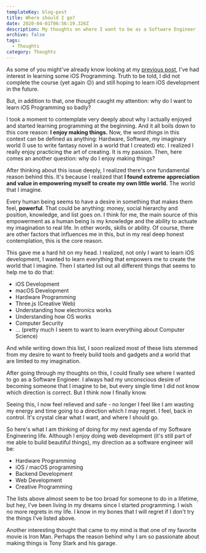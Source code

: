 ```yaml
---
templateKey: blog-post
title: Where should I go?
date: 2020-04-01T06:56:19.326Z
description: My thoughts on where I want to be as a Software Engineer
archive: false
tags:
  - Thoughts
category: Thoughts
---
```

As some of you might've already know looking at my [previous post](https://withoutwax.me/log/2019-05-23-ios-%F0%9F%93%B1-%EA%B0%9C%EB%B0%9C-%EA%B3%B5%EB%B6%80-%EC%8B%9C%EC%9E%91/), I've had interest in learning some iOS Programming. Truth to be told, I did not complete the course (yet again 😔) and still hoping to learn iOS development in the future.

But, in addition to that, one thought caught my attention: why do I want to learn iOS Programming so badly?

I took a moment to contemplate very deeply about why I actually enjoyed and started learning programming at the beginning. And it all boils down to this core reason: **I enjoy making things.** Now, the word *things* in this context can be defined as anything: Hardware, Software, my imaginary world (I use to write fantasy novel in a world that I created) etc. I realized I really enjoy practicing the art of creating. It is my passion. Then, here comes an another question: why do I enjoy making things?

After thinking about this issue deeply, I realized there's one fundamental reason behind this. It's because I realized that **I found extreme appreciation and value in empowering myself to create my own little world.** The world that I imagine.

Every human being seems to have a desire in something that makes them feel, **powerful**. That could be anything: money, social hierarchy and position, knowledge, and list goes on. I think for me, the main source of this empowerment as a human being is my knowledge and the ability to actuate my imagination to real life. In other words, skills or ability. Of course, there are other factors that influences me in this, but in my real deep honest contemplation, this is the core reason.

This gave me a hard hit on my head. I realized, not only I want to learn iOS development, I wanted to learn everything that empowers me to create the world that I imagine. Then I started list out all different things that seems to help me to do that:

- iOS Development
- macOS Development
- Hardware Programming
- Three.js (Creative Web)
- Understanding how electronics works
- Understanding how OS works
- Computer Security
- ... (pretty much I seem to want to learn everything about Computer Science)

And while writing down this list, I soon realized most of these lists stemmed from my desire to want to freely build tools and gadgets and a world that are limited to my imagination.

After going through my thoughts on this, I could finally see where I wanted to go as a Software Engineer. I always had my unconscious desire of becoming someone that I imagine to be, but every single time I did not know which direction is correct. But I think now I finally know.

Seeing this, I now feel relieved and safe - no longer I feel like I am wasting my energy and time going to a direction which I may regret. I feel, back in control. It's crystal clear what I want, and where I should go.

So here's what I am thinking of doing for my next agenda of my Software Engineering life. Although I enjoy doing web development (it's still part of me able to build beautiful things), my direction as a software engineer will be:

- Hardware Programming
- iOS / macOS programming
- Backend Development
- Web Development
- Creative Programming

The lists above almost seem to be too broad for someone to do in a lifetime, but hey, I've been living in my dreams since I started programming. I wish no more regrets in my life. I know in my bones that I will regret if I don't try the things I've listed above.

Another interesting thought that came to my mind is that one of my favorite movie is Iron Man. Perhaps the reason behind why I am so passionate about making things is Tony Stark and his garage.
